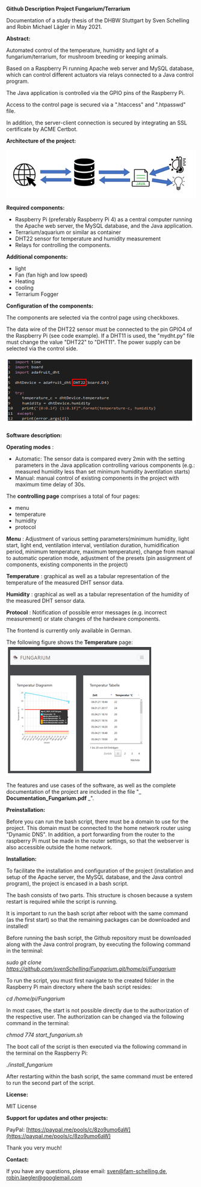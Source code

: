 **Github Description Project Fungarium/Terrarium**

Documentation of a study thesis of the DHBW Stuttgart by Sven Schelling and Robin Michael Lägler in May 2021.

**Abstract:**

Automated control of the temperature, humidity and light of a fungarium/terrarium, for mushroom breeding or keeping animals.

Based on a Raspberry Pi running Apache web server and MySQL database, which can control different actuators via relays connected to a Java control program.

The Java application is controlled via the GPIO pins of the Raspberry Pi.

Access to the control page is secured via a &quot;.htaccess&quot; and &quot;.htpasswd&quot; file.

In addition, the server-client connection is secured by integrating an SSL certificate by ACME Certbot.

**Architecture of the project:**

![image info](/pictures/Architecture.png)

**Required components:**

- Raspberry Pi (preferably Raspberry Pi 4) as a central computer running the Apache web server, the MySQL database, and the Java application.
- Terrarium/aquarium or similar as container
- DHT22 sensor for temperature and humidity measurement
- Relays for controlling the components.

**Additional components:**

- light
- Fan (fan high and low speed)
- Heating
- cooling
- Terrarium Fogger

**Configuration of the components:**

The components are selected via the control page using checkboxes.

The data wire of the DHT22 sensor must be connected to the pin GPIO4 of the Raspberry Pi (see code example). If a DHT11 is used, the &quot;mydht.py&quot; file must change the value &quot;DHT22&quot; to &quot;DHT11&quot;. The power supply can be selected via the control side.

![image info](/pictures/DHT.png)

**Software description:**

**Operating modes** :

- Automatic: The sensor data is compared every 2min with the setting parameters in the Java application controlling various components (e.g.: measured humidity less than set minimum humidity àventilation starts)
- Manual: manual control of existing components in the project with maximum time delay of 30s.

The **controlling page** comprises a total of four pages:

- menu
- temperature
- humidity
- protocol

**Menu** : Adjustment of various setting parameters(minimum humidity, light start, light end, ventilation interval, ventilation duration, humidification period, minimum temperature, maximum temperature), change from manual to automatic operation mode, adjustment of the presets (pin assignment of components, existing components in the project)

**Temperature** : graphical as well as a tabular representation of the temperature of the measured DHT sensor data.

**Humidity** : graphical as well as a tabular representation of the humidity of the measured DHT sensor data.

**Protocol** : Notification of possible error messages (e.g. incorrect measurement) or state changes of the hardware components.

The frontend is currently only available in German.

The following figure shows the **Temperature** page:
![image info](/pictures/Temperature.png)

The features and use cases of the software, as well as the complete documentation of the project are included in the file &quot;_ **Documentation\_Fungarium.pdf** _&quot;.

**Preinstallation:**

Before you can run the bash script, there must be a domain to use for the project. This domain must be connected to the home network router using &quot;Dynamic DNS&quot;. In addition, a port forwarding from the router to the raspberry Pi must be made in the router settings, so that the webserver is also accessible outside the home network.

**Installation:**

To facilitate the installation and configuration of the project (installation and setup of the Apache server, the MySQL database, and the Java control program), the project is encased in a bash script.

The bash consists of two parts. This structure is chosen because a system restart is required while the script is running.

It is important to run the bash script after reboot with the same command (as the first start) so that the remaining packages can be downloaded and installed!

Before running the bash script, the Github repository must be downloaded along with the Java control program, by executing the following command in the terminal:

_sudo git clone https://github.com/svenSchelling/Fungarium.git/home/pi/Fungarium_

To run the script, you must first navigate to the created folder in the Raspberry Pi main directory where the bash script resides:

_cd /home/pi/Fungarium_

In most cases, the start is not possible directly due to the authorization of the respective user. The authorization can be changed via the following command in the terminal:

_chmod 774 start\_fungarium.sh_

The boot call of the script is then executed via the following command in the terminal on the Raspberry Pi:

_./install\_fungarium_

After restarting within the bash script, the same command must be entered to run the second part of the script.

**License:**

MIT License

**Support for updates and other projects:**

PayPal: [https://paypal.me/pools/c/8zo9umo6aW](https://paypal.me/pools/c/8zo9umo6aW)

Thank you very much!

**Contact:**

If you have any questions, please email: [sven@fam-schelling.de](mailto:sven@fam-schelling.de), [robin.laegler@googlemail.com](mailto:robin.laegler@googlemail.com)
